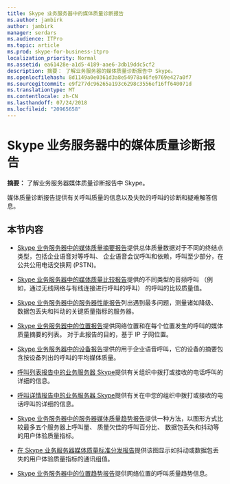 ```yaml
---
title: Skype 业务服务器中的媒体质量诊断报告
ms.author: jambirk
author: jambirk
manager: serdars
ms.audience: ITPro
ms.topic: article
ms.prod: skype-for-business-itpro
localization_priority: Normal
ms.assetid: ea61428e-a1d5-4189-aae6-3db19ddc5cf2
description: 摘要： 了解业务服务器的媒体质量诊断报告中 Skype。
ms.openlocfilehash: 8d1149a0e0361d3a8e54978a46fe9769e427a0f7
ms.sourcegitcommit: e9f277dc96265a193c6298c3556ef16ff640071d
ms.translationtype: MT
ms.contentlocale: zh-CN
ms.lasthandoff: 07/24/2018
ms.locfileid: "20965658"
---
```

# <a name="media-quality-diagnostic-reports-in-skype-for-business-server"></a>Skype 业务服务器中的媒体质量诊断报告
 
**摘要：** 了解业务服务器媒体质量诊断报告中 Skype。
  
媒体质量诊断报告提供有关呼叫质量的信息以及失败的呼叫的诊断和疑难解答信息。
  
## <a name="in-this-section"></a>本节内容

- [Skype 业务服务器中的媒体质量摘要报告](summary.md)提供总体质量数据对于不同的终结点类型，包括企业语音对等呼叫、 企业语音会议呼叫和依赖，呼叫至少部分，在公共公用电话交换网 (PSTN)。
    
- [Skype 业务服务器中的媒体质量比较报告](comparison.md)提供的不同类型的音频呼叫 （例如，通过无线网络与有线连接进行呼叫的呼叫） 的呼叫的比较质量值。
    
- [Skype 业务服务器中的服务器性能报告](server-performance.md)列出遇到最多问题，测量诸如降级、 数据包丢失和抖动的关键质量指标的服务器。
    
- [Skype 业务服务器中的位置报告](location-report.md)提供网络位置和在每个位置发生的呼叫的媒体质量摘要的列表。 对于此报告的目的，基于 IP 子网位置。
    
- [Skype 业务服务器中的设备报告](device-report.md)提供的用于企业语音呼叫，它的设备的摘要包含按设备列出的呼叫的平均媒体质量。
    
- [呼叫列表报告中的业务服务器 Skype](call-list-report-0.md)提供有关组织中拨打或接收的电话呼叫的详细的信息。
    
- [呼叫详情报告中的业务服务器 Skype](call-detail-report.md)提供有关在中您的组织中拨打或接收的电话呼叫的详细的信息。
    
- [Skype 业务服务器中的服务器媒体质量趋势报告](server-media-quality-trend-report.md)提供一种方法，以图形方式比较最多五个服务器上呼叫量、 质量欠佳的呼叫百分比、 数据包丢失和抖动等的用户体验质量指标。
    
- [在 Skype 业务服务器媒体质量标准分发报告](media-quality-metrics-distribution-report.md)提供该图显示如抖动或数据包丢失的用户体验质量指标的通讯组值。
    
- [Skype 业务服务器中的位置趋势报告](location-trend-report.md)提供网络位置的呼叫质量趋势信息。
    


